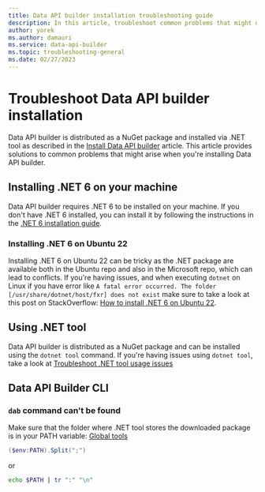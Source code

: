 ```yaml
---
title: Data API builder installation troubleshooting guide
description: In this article, troubleshoot common problems that might occur when you're installing Data API builder. 
author: yorek 
ms.author: damauri 
ms.service: data-api-builder 
ms.topic: troubleshooting-general 
ms.date: 02/27/2023 
---
```


# Troubleshoot Data API builder installation

Data API builder is distributed as a NuGet package and installed via .NET tool as described in the [Install Data API builder](./get-started/get-started-with-data-api-builder.md) article. This article provides solutions to common problems that might arise when you're installing Data API builder.

## Installing .NET 6 on your machine

Data API builder requires .NET 6 to be installed on your machine. If you don't have .NET 6 installed, you can install it by following the instructions in the [.NET 6 installation guide](/dotnet/core/install/).

### Installing .NET 6 on Ubuntu 22

Installing .NET 6 on Ubuntu 22 can be tricky as the .NET package are available both in the Ubuntu repo and also in the Microsoft repo, which can lead to conflicts. If you're having issues, and when executing `dotnet` on Linux if you have error like `A fatal error occurred. The folder [/usr/share/dotnet/host/fxr] does not exist`  make sure to take a look at this post on StackOverflow: [How to install .NET 6 on Ubuntu 22](https://stackoverflow.com/questions/73753672/a-fatal-error-occurred-the-folder-usr-share-dotnet-host-fxr-does-not-exist?answertab=scoredesc#tab-top).

## Using .NET tool

Data API builder is distributed as a NuGet package and can be installed using the `dotnet tool` command. If you're having issues using `dotnet tool`, take a look at [Troubleshoot .NET tool usage issues](/dotnet/core/tools/troubleshoot-usage-issues)

## Data API Builder CLI

### `dab` command can't be found

Make sure that the folder where .NET tool stores the downloaded package is in your PATH variable: [Global tools](/dotnet/core/tools/troubleshoot-usage-issues#global-tools)

```powershell
($env:PATH).Split(";")
```

or

```bash
echo $PATH | tr ":" "\n"
```
